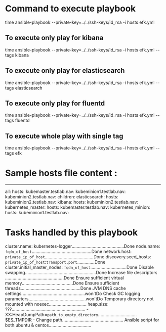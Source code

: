 

# Command to execute playbook
time ansible-playbook --private-key=../../ssh-keys/id_rsa -i hosts efk.yml

## To execute only play for kibana
time ansible-playbook --private-key=../../ssh-keys/id_rsa -i hosts efk.yml --tags kibana

## To execute only play for elasticsearch
time ansible-playbook --private-key=../../ssh-keys/id_rsa -i hosts efk.yml --tags elasticsearch

## To execute only play for fluentd
time ansible-playbook --private-key=../../ssh-keys/id_rsa -i hosts efk.yml --tags fluentd

## To execute whole play with single tag
time ansible-playbook --private-key=../../ssh-keys/id_rsa -i hosts efk.yml --tags efk

# Sample hosts file content :

---
all:
  hosts:
    kubemaster.testlab.nav:
    kubeminion1.testlab.nav:
    kubeminion2.testlab.nav:
  children:
    elasticsearch:
      hosts:
        kubeminion2.testlab.nav:
    kibana:
      hosts:
        kubeminion2.testlab.nav:
    kubernetes_master:
      hosts:
        kubemaster.testlab.nav:
    kubernetes_minion:
      hosts:
        kubeminion1.testlab.nav:

# Tasks handled by this playbook
cluster.name: kubernetes-logger..........................................Done
node.name: `fqdn_of_host`................................................Done
network.host: `private_ip_of_host`.......................................Done
discovery.seed_hosts: `private_ip_of_host`:`transport.port`..............Done
cluster.initial_master_nodes: `fqdn_of_host`.............................Done
Disable swapping.........................................................Done
Increase file descriptors ...............................................Done
Ensure sufficient virtual memory.........................................Done
Ensure sufficient threads................................................Done
JVM DNS cache settings...................................................won'tDo
Check GC logging parameters..............................................won'tDo
Temporary directory not mounted with noexec..............................
heap.size: ???...........................................................
-XX:HeapDumpPath=`path_to_empty_directory`...............................
$ES_TMPDIR - Change path.................................................
Ansible script for both ubuntu & centos..................................
